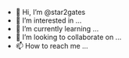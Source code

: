 - 👋 Hi, I’m @star2gates
- 👀 I’m interested in ...
- 🌱 I’m currently learning ...
- 💞️ I’m looking to collaborate on ...
- 📫 How to reach me ...

<!---
star2gates/star2gates is a ✨ special ✨ repository because its `README.md` (this file) appears on your GitHub profile.
You can click the Preview link to take a look at your changes.
--->
